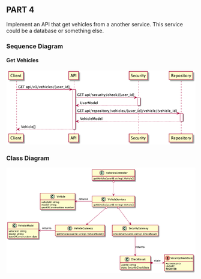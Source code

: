 ## PART 4

Implement an API that get vehicles from a another service. This service could be a database or something else.

### Sequence Diagram

#### Get Vehicles
![sequence diagram](docs/get-vehicles/sequence_diagram.png)

### Class Diagram
![class diagram](docs/get-vehicles/2_class_diagram.png)
